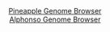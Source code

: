 <div id="Pineapple_Genome_Browser" align="center">
  <a href="https://igv.org/app/?sessionURL=blob:zZJfb5swFMW_i6VWm0TAQCABqZpom2xZ_lVNadZUFXLAgFOwiW2gSZTvPq_atJdOah42TfKDfXXte87x7wAazAVhFPjA0k1HN02gAZGzdoHKqsAzVGIB_BQVAmuA4xRzTGMM_ANIkZAovJ2om7mUlfANg8iqUyKaMV3YOirRnlHUCj1mpXHFigKtGUeScWFcctQwg2RNp8VrVFW6mm3rjpEgiQxUVDmjghkVplnUqveiX6Uow5SVOCrrQpJXAZHSozQmeoo.BctFEMdYiDHejZKLYDwK7u1BuPrsXq3C.Zdl6C7PFySjSNYcXzyXzqaq6dcz6xIm2_hmsyrLaTsig.sybM_s6_PBS0U4Fhdmz.zb3b5r2yoaQhP88j.5Vouc6HxJSDzbucv5pfutnU9JNZzNFulwu7qL3_TdBUcNFCyuFQkgznnPN6FmQ1dzLLfzY2v2NQg9lQ5nBPiPTxqQHMXPqv3xAOSuUrwAgbf1KzoaYDzBHPgdD8Ke6XmW0.11oeeZR.0Aal78vWiH4a3Xg1ZgWW6UkkIqmJNI0EroiFK9iVM925.Y5WQ_WuQv7thb8_62bWE92rfBvJndbII_ZKkBNfr1.5TR9yj6J9S9R4gu16eiZk7Z7f5.kl_n6Zk1nNAR2rgBCx_G47vBw5sBOcruaeGkjJdIqn5VUcefvDWIE0SlKjREkDUpiNwtVY6sBb5p2QpbELOCKQ4Bz9YfoAY104Eff.NpH5.O3wE-">Pineapple Genome Browser</a>
</div>
<div id="Alphonso_Genome_Browser" align="center">
  <a href="https://igv.org/app/?sessionURL=blob:zZJda9swGEb_iyBlA8e2LMdfUEbSpG2adk2bullSilFs2RG1JVeS46Yh_31a2djNCs3FxsAI60Ufz3t0dmBDhKScgQg4JuyZEAIDyDVvZ7iqS_IVV0SCKMelJAYQJCeCsJSAaAdyLBWOby_1zrVStYwsi6q6W2FWcFMiE1f4lTPcSjPllXXCyxKvuMCKC2kNBN5wixabbktWuK5NfTcye1aGFbZwWa85k9yqCSuSVp.X_ColBWG8IknVlIq.BUh0Hp0xM3P8pT.f9dOUSDkh23F23J.M._doFC_PvJNlfH0.j7350YwWDKtGkGNY5oiul5de28Jhe8PcOHSa6YL63O2g4dHopaaCyGPowwC5ged4GgxlGXn5n3rWHz2wbzQdX4_nqHbns7O7G7fjnE4bb9AP7kPOiz927oO9AUqeNtoEkK6FH0HbQLZn9Byv..MXBoZth5qP4BRED48GUAKnT3r5ww6oba19AZI8N2_qGICLjAgQdUPb9mEYOj3Xd.0whHtjBxpR_j24p_Ft6NtO33G8JKel0jJniWS1NDFj5ibNzeL1QJqrZnRz8U1DJGuix9fhAjnB6LQXXNyeF5P4HZ4G0Ne_PaJu9iOp_ol7HwliqtWhwm1H5x1nEL4MwthFYXaF7p40qcCeXo1UUC_eRXQYnpyLCiu9Xlf09Kd1GywoZkoXNlTSFS2p2s41Sd6CCDpIywtSXnJtIxDF6pNt2Abs2Z9_S4r2j_vv">Alphonso Genome Browser</a>
</div>


